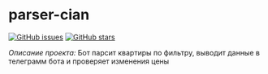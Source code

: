 # parser-cian
[![GitHub issues](https://img.shields.io/github/issues/Foxius/parser-cian?style=plastic)](https://github.com/Foxius/parser-cian/issues) [![GitHub stars](https://img.shields.io/github/stars/Foxius/parser-cian)](https://github.com/Foxius/parser-cian/stargazers)

*Описание проекта:* Бот парсит квартиры по фильтру, выводит данные в телеграмм бота и проверяет изменения цены

